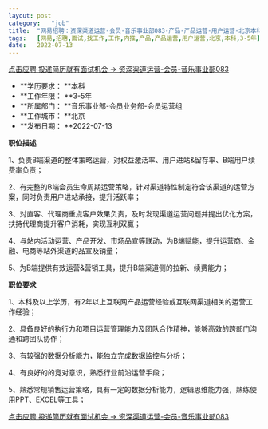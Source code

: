 ```yaml
---
layout:	post
category:	"job"
title:	"网易招聘：资深渠道运营-会员-音乐事业部083-产品-产品运营-用户运营-北京本科3-5年"
tags:	[网易,招聘,面试,找工作,工作,内推,产品,产品运营,用户运营,北京,本科,3-5年]
date:	2022-07-13
---
```


[点击应聘 投递简历就有面试机会 ->  资深渠道运营-会员-音乐事业部083](http://mobile.bole.netease.com/bole/boleDetail?id=41543&employeeId=346f03c3cda5f04c&key=all)



- **学历要求： **本科
- **工作年限： **3-5年
- **所属部门： **音乐事业部-会员业务部-会员运营组
- **工作城市： **北京
- **发布日期： **2022-07-13



**职位描述**

1、负责B端渠道的整体策略运营，对权益激活率、用户进站&amp;留存率、B端用户续费率负责；

2、有完整的B端会员生命周期运营策略，针对渠道特性制定符合该渠道的运营方案，同时负责用户进站承接，提升活跃率；

3、对直客、代理商重点客户效果负责，及时发现渠道运营问题并提出优化方案，扶持代理商提升客户消耗，实现互利双赢；

4、与站内活动运营、产品开发、市场品宣等联动，为B端赋能，提升运营商、金融、电商等站外渠道的品宣及销量；

5、为B端提供有效运营&amp;营销工具，提升B端渠道侧的拉新、续费能力；



**职位要求**

1、本科及以上学历，有2年以上互联网产品运营经验或互联网渠道相关的运营工作经验；

2、具备良好的执行力和项目运营管理能力及团队合作精神，能够高效的跨部门沟通和跨团队协作；

3、有较强的数据分析能力，能独立完成数据监控与分析；

4、有良好的的竞对意识，熟悉行业前沿运营手段；

5、熟悉常规销售运营策略，具有一定的数据分析能力，逻辑思维能力强，熟练使用PPT、EXCEL等工具；



[点击应聘 投递简历就有面试机会 ->  资深渠道运营-会员-音乐事业部083](http://mobile.bole.netease.com/bole/boleDetail?id=41543&employeeId=346f03c3cda5f04c&key=all)